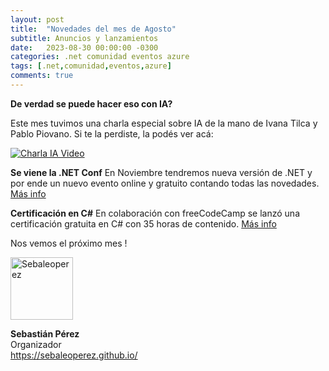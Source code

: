 ```yaml
---
layout: post
title:  "Novedades del mes de Agosto"
subtitle: Anuncios y lanzamientos
date:   2023-08-30 00:00:00 -0300
categories: .net comunidad eventos azure
tags: [.net,comunidad,eventos,azure]
comments: true
---
```


**De verdad se puede hacer eso con IA?**

Este mes tuvimos una charla especial sobre IA de la mano de Ivana Tilca y Pablo Piovano. Si te la perdiste, la podés ver acá:

[![Charla IA Video](https://img.youtube.com/vi/UKM8FdobId0/0.jpg)](https://www.youtube.com/live/UKM8FdobId0?si=eLKuNSM1HEiyoA7S)

**Se viene la .NET Conf**
En Noviembre tendremos nueva versión de .NET y por ende un nuevo evento online y gratuito contando todas las novedades. [Más info](https://www.dotnetconf.net/?utm_campaign=savedate&amp;utm_medium=blog&amp;utm_source=dotnet)

**Certificación en C#**
En colaboración con freeCodeCamp se lanzó una certificación gratuita en C# con 35 horas de contenido. [Más info](https://www.freecodecamp.org/learn/foundational-c-sharp-with-microsoft/)

Nos vemos el próximo mes !

<img src="https://sebaleoperez.github.io/assets/img/sebaleoperez.png" alt="Sebaleoperez" style="width:100px;"/>

**Sebastián Pérez**  
Organizador  
<https://sebaleoperez.github.io/>